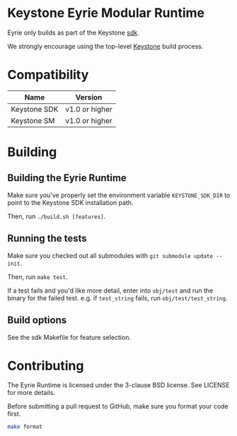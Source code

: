 # Keystone Eyrie Modular Runtime

Eyrie only builds as part of the Keystone [sdk](https://github.com/keystone-enclave/keystone-sdk).

We strongly encourage using the top-level [Keystone](https://github.com/keystone-enclave/keystone) build process.

# Compatibility

| Name         | Version        |
|--------------|----------------|
| Keystone SDK | v1.0 or higher |
| Keystone SM  | v1.0 or higher |

# Building

## Building the Eyrie Runtime

Make sure you've properly set the environment variable `KEYSTONE_SDK_DIR` to point to the Keystone SDK installation path.

Then, run `./build.sh [features]`.

## Running the tests

Make sure you checked out all submodules with `git submodule update --init`.

Then, run `make test`.

If a test fails and you'd like more detail, enter into `obj/test` and run the binary for the failed test. e.g. if `test_string` fails, run `obj/test/test_string`.

## Build options

See the sdk Makefile for feature selection.

# Contributing

The Eyrie Runtime is licensed under the 3-clause BSD license. See LICENSE for more details.

Before submitting a pull request to GitHub, make sure you format your code first.

```sh
make format
```
